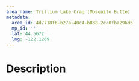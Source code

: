 ```yaml
---
area_name: Trillium Lake Crag (Mosquito Butte)
metadata:
  area_id: 4d7718f6-b27a-40c4-b838-2ca0fba296d5
  mp_id: ''
  lat: 44.5672
  lng: -122.1269
---
```

# Description
